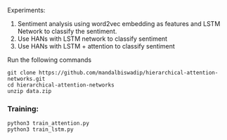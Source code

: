 
Experiments:
1. Sentiment analysis using word2vec embedding as features and LSTM Network to classify the sentiment.
2. Use HANs with LSTM network to classify sentiment
3. Use HANs with LSTM + attention to classify sentiment

Run the following commands
```
git clone https://github.com/mandalbiswadip/hierarchical-attention-networks.git
cd hierarchical-attention-networks
unzip data.zip
```

### Training:

```
python3 train_attention.py
python3 train_lstm.py
```

